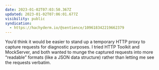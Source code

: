```yaml
---
date: 2023-01-02T07:03:50.367Z
updated: 2023-01-02T07:06:01.677Z
visibility: public
syndication:
  - https://hachyderm.io/@sentience/109618342219662379
---
```

You’d think it would be easier to stand up a temporary HTTP proxy to capture requests for diagnostic purposes. I tried HTTP Toolkit and MockServer, and both wanted to munge the captured requests into more “readable” formats (like a JSON data structure) rather than letting me see the requests verbatim.
